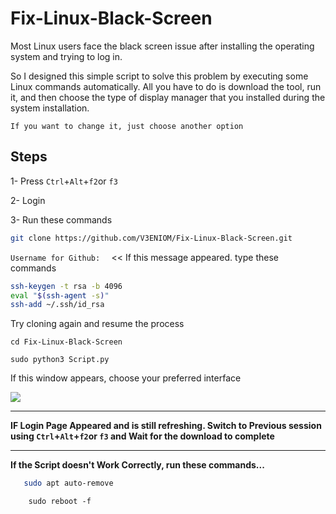 # Fix-Linux-Black-Screen

Most Linux users face the black screen issue after installing 
the operating system and trying to log in.

So I designed this simple script to solve this problem by executing some Linux commands automatically.
All you have to do is download the tool, run it, and then choose the type of display manager that you installed during the system installation.

`If you want to change it, just choose another option`

## Steps

1- Press `Ctrl`+`Alt`+`f2`or `f3` 

2- Login 
 
3- Run these commands
 ```bash 
git clone https://github.com/V3ENIOM/Fix-Linux-Black-Screen.git
 ```

`Username for Github:  ` << If this message appeared. type these commands
```bash
ssh-keygen -t rsa -b 4096
eval "$(ssh-agent -s)"
ssh-add ~/.ssh/id_rsa
 ```
Try cloning again and resume the process
 ```
cd Fix-Linux-Black-Screen
 ```
```
sudo python3 Script.py
 ````

If this window appears, choose your preferred interface

![](https://i.ibb.co/v45YsFv/Virtual-Box-Kali-04-03-2024-17-38-18.png)

<hr/>

**IF Login Page Appeared and is still refreshing. Switch to Previous session using `Ctrl`+`Alt`+`f2`or `f3` 
and Wait for the download to complete**
<hr/>

**If the Script doesn't Work Correctly, run these commands...**

 ```bash
    sudo apt auto-remove
```
```
    sudo reboot -f 
```
